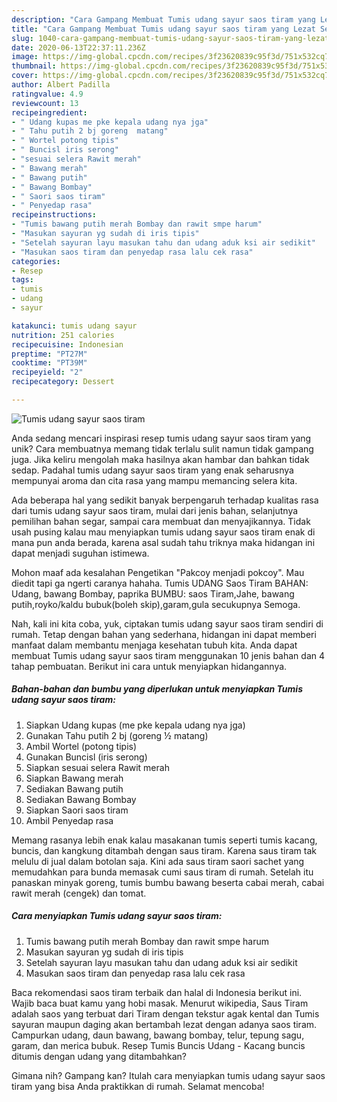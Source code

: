 ```yaml
---
description: "Cara Gampang Membuat Tumis udang sayur saos tiram yang Lezat Sekali"
title: "Cara Gampang Membuat Tumis udang sayur saos tiram yang Lezat Sekali"
slug: 1040-cara-gampang-membuat-tumis-udang-sayur-saos-tiram-yang-lezat-sekali
date: 2020-06-13T22:37:11.236Z
image: https://img-global.cpcdn.com/recipes/3f23620839c95f3d/751x532cq70/tumis-udang-sayur-saos-tiram-foto-resep-utama.jpg
thumbnail: https://img-global.cpcdn.com/recipes/3f23620839c95f3d/751x532cq70/tumis-udang-sayur-saos-tiram-foto-resep-utama.jpg
cover: https://img-global.cpcdn.com/recipes/3f23620839c95f3d/751x532cq70/tumis-udang-sayur-saos-tiram-foto-resep-utama.jpg
author: Albert Padilla
ratingvalue: 4.9
reviewcount: 13
recipeingredient:
- " Udang kupas me pke kepala udang nya jga"
- " Tahu putih 2 bj goreng  matang"
- " Wortel potong tipis"
- " Buncisl iris serong"
- "sesuai selera Rawit merah"
- " Bawang merah"
- " Bawang putih"
- " Bawang Bombay"
- " Saori saos tiram"
- " Penyedap rasa"
recipeinstructions:
- "Tumis bawang putih merah Bombay dan rawit smpe harum"
- "Masukan sayuran yg sudah di iris tipis"
- "Setelah sayuran layu masukan tahu dan udang aduk ksi air sedikit"
- "Masukan saos tiram dan penyedap rasa lalu cek rasa"
categories:
- Resep
tags:
- tumis
- udang
- sayur

katakunci: tumis udang sayur 
nutrition: 251 calories
recipecuisine: Indonesian
preptime: "PT27M"
cooktime: "PT39M"
recipeyield: "2"
recipecategory: Dessert

---
```



![Tumis udang sayur saos tiram](https://img-global.cpcdn.com/recipes/3f23620839c95f3d/751x532cq70/tumis-udang-sayur-saos-tiram-foto-resep-utama.jpg)

Anda sedang mencari inspirasi resep tumis udang sayur saos tiram yang unik? Cara membuatnya memang tidak terlalu sulit namun tidak gampang juga. Jika keliru mengolah maka hasilnya akan hambar dan bahkan tidak sedap. Padahal tumis udang sayur saos tiram yang enak seharusnya mempunyai aroma dan cita rasa yang mampu memancing selera kita.

Ada beberapa hal yang sedikit banyak berpengaruh terhadap kualitas rasa dari tumis udang sayur saos tiram, mulai dari jenis bahan, selanjutnya pemilihan bahan segar, sampai cara membuat dan menyajikannya. Tidak usah pusing kalau mau menyiapkan tumis udang sayur saos tiram enak di mana pun anda berada, karena asal sudah tahu triknya maka hidangan ini dapat menjadi suguhan istimewa.

Mohon maaf ada kesalahan Pengetikan &#34;Pakcoy menjadi pokcoy&#34;. Mau diedit tapi ga ngerti caranya hahaha. Tumis UDANG Saos Tiram BAHAN: Udang, bawang Bombay, paprika BUMBU: saos Tiram,Jahe, bawang putih,royko/kaldu bubuk(boleh skip),garam,gula secukupnya Semoga.


Nah, kali ini kita coba, yuk, ciptakan tumis udang sayur saos tiram sendiri di rumah. Tetap dengan bahan yang sederhana, hidangan ini dapat memberi manfaat dalam membantu menjaga kesehatan tubuh kita. Anda dapat membuat Tumis udang sayur saos tiram menggunakan 10 jenis bahan dan 4 tahap pembuatan. Berikut ini cara untuk menyiapkan hidangannya.

<!--inarticleads1-->

##### Bahan-bahan dan bumbu yang diperlukan untuk menyiapkan Tumis udang sayur saos tiram:

1. Siapkan  Udang kupas (me pke kepala udang nya jga)
1. Gunakan  Tahu putih 2 bj (goreng ½ matang)
1. Ambil  Wortel (potong tipis)
1. Gunakan  Buncisl (iris serong)
1. Siapkan sesuai selera Rawit merah
1. Siapkan  Bawang merah
1. Sediakan  Bawang putih
1. Sediakan  Bawang Bombay
1. Siapkan  Saori saos tiram
1. Ambil  Penyedap rasa


Memang rasanya lebih enak kalau masakanan tumis seperti tumis kacang, buncis, dan kangkung ditambah dengan saus tiram. Karena saus tiram tak melulu di jual dalam botolan saja. Kini ada saus tiram saori sachet yang memudahkan para bunda memasak cumi saus tiram di rumah. Setelah itu panaskan minyak goreng, tumis bumbu bawang beserta cabai merah, cabai rawit merah (cengek) dan tomat. 

<!--inarticleads2-->

##### Cara menyiapkan Tumis udang sayur saos tiram:

1. Tumis bawang putih merah Bombay dan rawit smpe harum
1. Masukan sayuran yg sudah di iris tipis
1. Setelah sayuran layu masukan tahu dan udang aduk ksi air sedikit
1. Masukan saos tiram dan penyedap rasa lalu cek rasa


Baca rekomendasi saos tiram terbaik dan halal di Indonesia berikut ini. Wajib baca buat kamu yang hobi masak. Menurut wikipedia, Saus Tiram adalah saos yang terbuat dari Tiram dengan tekstur agak kental dan Tumis sayuran maupun daging akan bertambah lezat dengan adanya saos tiram. Campurkan udang, daun bawang, bawang bombay, telur, tepung sagu, garam, dan merica bubuk. Resep Tumis Buncis Udang - Kacang buncis ditumis dengan udang yang ditambahkan? 

Gimana nih? Gampang kan? Itulah cara menyiapkan tumis udang sayur saos tiram yang bisa Anda praktikkan di rumah. Selamat mencoba!
